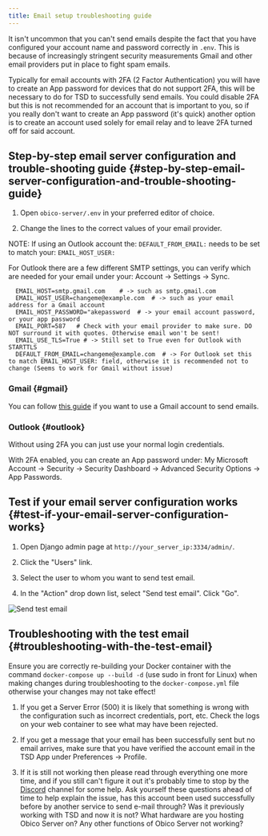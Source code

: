 ```yaml
---
title: Email setup troubleshooting guide
---
```


It isn't uncommon that you can't send emails despite the fact that you have configured your account name and password correctly in `.env`. This is because of increasingly stringent security measurements Gmail and other email providers put in place to fight spam emails.

Typically for email accounts with 2FA (2 Factor Authentication) you will have to create an App password for devices that do not support 2FA, this will be necessary to do for TSD to successfully send emails. You could disable 2FA but this is not recommended for an account that is important to you, so if you really don't want to create an App password (it's quick) another option is to create an account used solely for email relay and to leave 2FA turned off for said account.

## Step-by-step email server configuration and trouble-shooting guide {#step-by-step-email-server-configuration-and-trouble-shooting-guide}

1. Open `obico-server/.env` in your preferred editor of choice.

2. Change the lines to the correct values of your email provider.

NOTE: If using an Outlook account the: `DEFAULT_FROM_EMAIL:` needs to be set to match your: `EMAIL_HOST_USER:`

For Outlook there are a few different SMTP settings, you can verify which are needed for your email under your: Account -> Settings -> Sync.


      EMAIL_HOST=smtp.gmail.com    # -> such as smtp.gmail.com
      EMAIL_HOST_USER=changeme@example.com  # -> such as your email address for a Gmail account
      EMAIL_HOST_PASSWORD="akepassword  # -> your email account password, or your app password
      EMAIL_PORT=587   # Check with your email provider to make sure. DO NOT surround it with quotes. Otherwise email won't be sent!
      EMAIL_USE_TLS=True # -> Still set to True even for Outlook with STARTTLS
      DEFAULT_FROM_EMAIL=changeme@example.com  # -> For Outlook set this to match EMAIL_HOST_USER: field, otherwise it is recommended not to change (Seems to work for Gmail without issue)

### Gmail {#gmail}

You can follow [this guide](gmail_smtp_setup_guide.md) if you want to use a Gmail account to send emails.

### Outlook {#outlook}
Without using 2FA you can just use your normal login credentials.

With 2FA enabled, you can create an App password under: My Microsoft Account -> Security -> Security Dashboard -> Advanced Security Options -> App Passwords.

## Test if your email server configuration works {#test-if-your-email-server-configuration-works}

1. Open Django admin page at `http://your_server_ip:3334/admin/`.

2. Click the "Users" link.

3. Select the user to whom you want to send test email.

4. In the "Action" drop down list, select "Send test email". Click "Go".

![Send test email](/img/server-guides/send_test_email.png)

## Troubleshooting with the test email {#troubleshooting-with-the-test-email}
Ensure you are correctly re-building your Docker container with the command ```docker-compose up --build -d``` (use sudo in front for Linux) when making changes during troubleshooting to the `docker-compose.yml` file otherwise your changes may not take effect!

1. If you get a Server Error (500) it is likely that something is wrong with the configuration such as incorrect credentials, port, etc. Check the logs on your web container to see what may have been rejected.

2. If you get a message that your email has been successfully sent but no email arrives, make sure that you have verified the account email in the TSD App under Preferences -> Profile.

3. If it is still not working then please read through everything one more time, and if you still can't figure it out it's probably time to stop by the [Discord](https://obico.io/discord) channel for some help. Ask yourself these questions ahead of time to help explain the issue, has this account been used successfully before by another service to send e-mail through? Was it previously working with TSD and now it is not? What hardware are you hosting Obico Server on? Any other functions of Obico Server not working?
